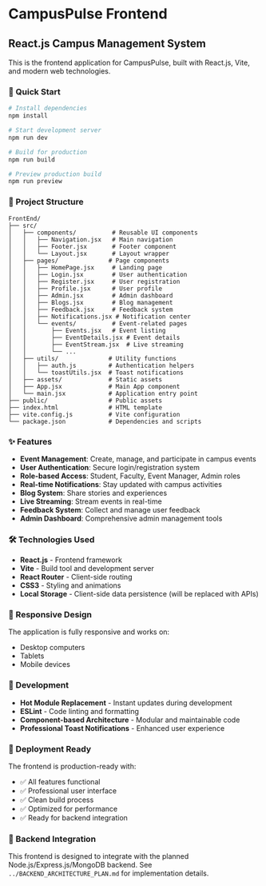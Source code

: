 # CampusPulse Frontend

## React.js Campus Management System

This is the frontend application for CampusPulse, built with React.js, Vite, and modern web technologies.

### 🚀 Quick Start

```bash
# Install dependencies
npm install

# Start development server
npm run dev

# Build for production
npm run build

# Preview production build
npm run preview
```

### 📁 Project Structure

```
FrontEnd/
├── src/
│   ├── components/          # Reusable UI components
│   │   ├── Navigation.jsx   # Main navigation
│   │   ├── Footer.jsx       # Footer component
│   │   └── Layout.jsx       # Layout wrapper
│   ├── pages/              # Page components
│   │   ├── HomePage.jsx     # Landing page
│   │   ├── Login.jsx        # User authentication
│   │   ├── Register.jsx     # User registration
│   │   ├── Profile.jsx      # User profile
│   │   ├── Admin.jsx        # Admin dashboard
│   │   ├── Blogs.jsx        # Blog management
│   │   ├── Feedback.jsx     # Feedback system
│   │   ├── Notifications.jsx # Notification center
│   │   └── events/          # Event-related pages
│   │       ├── Events.jsx   # Event listing
│   │       ├── EventDetails.jsx # Event details
│   │       ├── EventStream.jsx  # Live streaming
│   │       └── ...
│   ├── utils/              # Utility functions
│   │   ├── auth.js         # Authentication helpers
│   │   └── toastUtils.jsx  # Toast notifications
│   ├── assets/             # Static assets
│   ├── App.jsx             # Main App component
│   └── main.jsx            # Application entry point
├── public/                 # Public assets
├── index.html              # HTML template
├── vite.config.js          # Vite configuration
└── package.json            # Dependencies and scripts
```

### ✨ Features

- **Event Management**: Create, manage, and participate in campus events
- **User Authentication**: Secure login/registration system
- **Role-based Access**: Student, Faculty, Event Manager, Admin roles
- **Real-time Notifications**: Stay updated with campus activities
- **Blog System**: Share stories and experiences
- **Live Streaming**: Stream events in real-time
- **Feedback System**: Collect and manage user feedback
- **Admin Dashboard**: Comprehensive admin management tools

### 🛠️ Technologies Used

- **React.js** - Frontend framework
- **Vite** - Build tool and development server
- **React Router** - Client-side routing
- **CSS3** - Styling and animations
- **Local Storage** - Client-side data persistence (will be replaced with APIs)

### 📱 Responsive Design

The application is fully responsive and works on:
- Desktop computers
- Tablets
- Mobile devices

### 🔧 Development

- **Hot Module Replacement** - Instant updates during development
- **ESLint** - Code linting and formatting
- **Component-based Architecture** - Modular and maintainable code
- **Professional Toast Notifications** - Enhanced user experience

### 🚀 Deployment Ready

The frontend is production-ready with:
- ✅ All features functional
- ✅ Professional user interface
- ✅ Clean build process
- ✅ Optimized for performance
- ✅ Ready for backend integration

### 🔗 Backend Integration

This frontend is designed to integrate with the planned Node.js/Express.js/MongoDB backend. See `../BACKEND_ARCHITECTURE_PLAN.md` for implementation details.